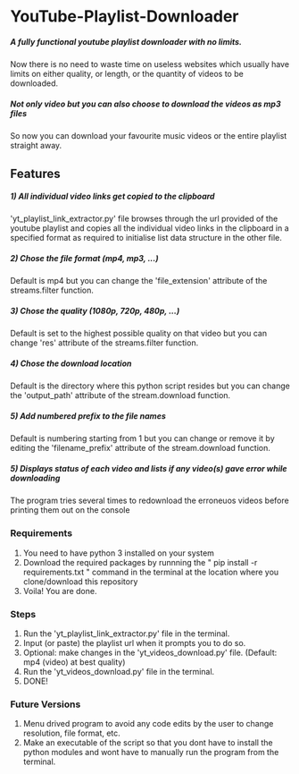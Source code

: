 # YouTube-Playlist-Downloader
##### A fully functional youtube playlist downloader with no limits.
Now there is no need to waste time on useless websites which usually have limits on either quality, or length, or the quantity of videos to be downloaded.

##### Not only video but you can also choose to download the videos as mp3 files
So now you can download your favourite music videos or the entire playlist straight away.

## Features
##### 1) All individual video links get copied to the clipboard
'yt_playlist_link_extractor.py' file browses through the url provided of the youtube playlist and copies all the individual video links in the clipboard in a specified format as required to initialise list data structure in the other file.
##### 2) Chose the file format (mp4, mp3, ...)
Default is mp4 but you can change the 'file_extension' attribute of the streams.filter function.
##### 3) Chose the quality (1080p, 720p, 480p, ...)
Default is set to the highest possible quality on that video but you can change 'res' attribute of the streams.filter function.
##### 4) Chose the download location
Default is the directory where this python script resides but you can change the 'output_path' attribute of the stream.download function.
##### 5) Add numbered prefix to the file names
Default is numbering starting from 1 but you can change or remove it by editing the 'filename_prefix' attribute of the stream.download function.
##### 5) Displays status of each video and lists if any video(s) gave error while downloading 
The program tries several times to redownload the erroneuos videos before printing them out on the console

### Requirements
1) You need to have python 3 installed on your system
2) Download the required packages by runnning the "  pip install -r requirements.txt  " command in the terminal at the location where you clone/download this repository
3) Voila! You are done.

### Steps
1) Run the 'yt_playlist_link_extractor.py' file in the terminal.
2) Input (or paste) the playlist url when it prompts you to do so.
3) Optional: make changes in the 'yt_videos_download.py' file. (Default: mp4 (video) at best quality)
4) Run the 'yt_videos_download.py' file in the terminal.
4) DONE!

### Future Versions
1) Menu drived program to avoid any code edits by the user to change resolution, file format, etc.
2) Make an executable of the script so that you dont have to install the python modules and wont have to manually run the program from the terminal.
